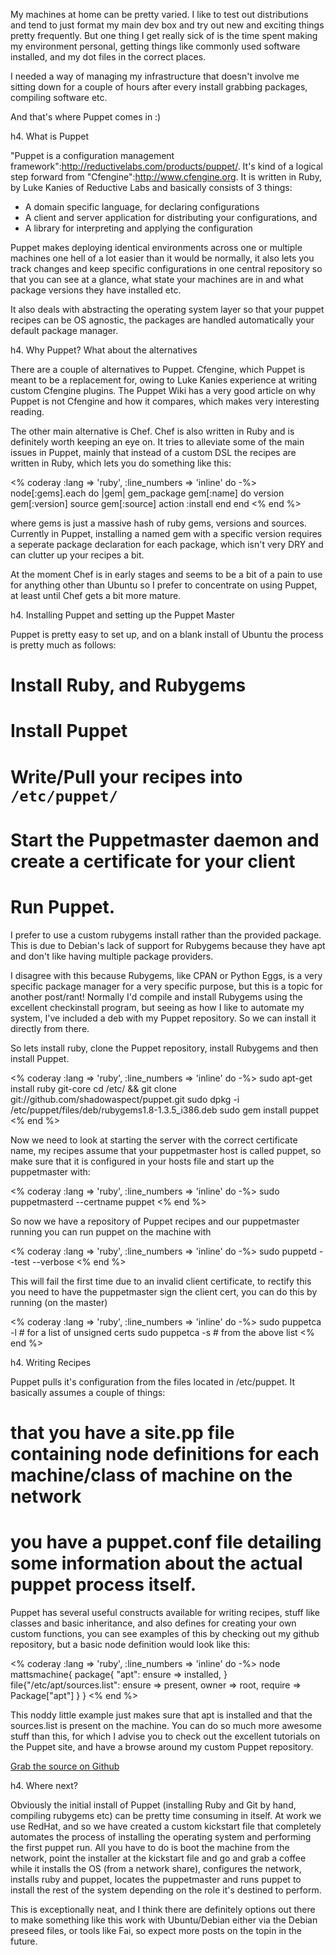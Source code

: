 My machines at home can be pretty varied. I like to test out distributions and tend to just format my main dev box and try out new and exciting things pretty frequently. But one thing I get really sick of is the time spent making my environment personal, getting things like commonly used software installed, and my dot files in the correct places.

I needed a way of managing my infrastructure that doesn't involve me sitting down for a couple of hours after every install grabbing packages, compiling software etc.

And that's where Puppet comes in :)

h4. What is Puppet

"Puppet is a configuration management framework":http://reductivelabs.com/products/puppet/. It's kind of a logical step forward from "Cfengine":http://www.cfengine.org. It is written in Ruby, by Luke Kanies of Reductive Labs and basically consists of 3 things:

* A domain specific language, for declaring configurations
* A client and server application for distributing your configurations, and
* A library for interpreting and applying the configuration

Puppet makes deploying identical environments across one or multiple machines one hell of a lot easier than it would be normally, it also lets you track changes and keep specific configurations in one central repository so that you can see at a glance, what state your machines are in and what package versions they have installed etc.

It also deals with abstracting the operating system layer so that your puppet recipes can be OS agnostic, the packages are handled automatically your default package manager.

h4. Why Puppet? What about the alternatives

There are a couple of alternatives to Puppet. Cfengine, which Puppet is meant to be a replacement for, owing to Luke Kanies experience at writing custom Cfengine plugins. The Puppet Wiki has a very good article on why Puppet is not Cfengine and how it compares, which makes very interesting reading.

The other main alternative is Chef. Chef is also written in Ruby and is definitely worth keeping an eye on. It tries to alleviate some of the main issues in Puppet, mainly that instead of a custom DSL the recipes are written in Ruby, which lets you do something like this:

<% coderay :lang => 'ruby', :line_numbers => 'inline' do -%>
node[:gems].each do |gem|
  gem_package gem[:name] do
    version gem[:version]
    source gem[:source]
    action :install
  end
end
<% end %>

where gems is just a massive hash of ruby gems, versions and sources. Currently in Puppet, installing a named gem with a specific version requires a seperate package declaration for each package, which isn't very DRY and can clutter up your recipes a bit.

At the moment Chef is in early stages and seems to be a bit of a pain to use for anything other than Ubuntu so I prefer to concentrate on using Puppet, at least until Chef gets a bit more mature.

h4. Installing Puppet and setting up the Puppet Master

Puppet is pretty easy to set up, and on a blank install of Ubuntu the process is pretty much as follows:

# Install Ruby, and Rubygems
# Install Puppet
# Write/Pull your recipes into <code>/etc/puppet/</code>
# Start the Puppetmaster daemon and create a certificate for your client
# Run Puppet.

I prefer to use a custom rubygems install rather than the provided package. This is due to Debian's lack of support for Rubygems because they have apt and don't like having multiple package providers. 

I disagree with this because Rubygems, like CPAN or Python Eggs, is a very specific package manager for a very specific purpose, but this is a topic for another post/rant! Normally I'd compile and install Rubygems using the excellent checkinstall program, but seeing as how I like to automate my system, I've included a deb with my Puppet repository. So we can install it directly from there.

So lets install ruby, clone the Puppet repository, install Rubygems and then install Puppet.

<% coderay :lang => 'ruby', :line_numbers => 'inline' do -%>
sudo apt-get install ruby git-core
cd /etc/ && git clone git://github.com/shadowaspect/puppet.git
sudo dpkg -i /etc/puppet/files/deb/rubygems1.8-1.3.5_i386.deb
sudo gem install puppet
<% end %>

Now we need to look at starting the server with the correct certificate name, my recipes assume that your puppetmaster host is called puppet, so make sure that it is configured in your hosts file and start up the puppetmaster with:

<% coderay :lang => 'ruby', :line_numbers => 'inline' do -%>
sudo puppetmasterd --certname puppet
<% end %>

So now we have a repository of Puppet recipes and our puppetmaster running you can run puppet on the machine with

<% coderay :lang => 'ruby', :line_numbers => 'inline' do -%>
sudo puppetd --test --verbose
<% end %>

This will fail the first time due to an invalid client certificate, to rectify this you need to have the puppetmaster sign the client cert, you can do this by running (on the master)

<% coderay :lang => 'ruby', :line_numbers => 'inline' do -%>
sudo puppetca -l # for a list of unsigned certs
sudo puppetca -s <certname> # from the above list
<% end %>

h4. Writing Recipes

Puppet pulls it's configuration from the files located in /etc/puppet. It basically assumes a couple of things:

# that you have a site.pp file containing node definitions for each machine/class of machine on the network
# you have a puppet.conf file detailing some information about the actual puppet process itself.

Puppet has several useful constructs available for writing recipes, stuff like classes and basic inheritance, and also defines for creating your own custom functions, you can see examples of this by checking out my github repository, but a basic node definition would look like this:

<% coderay :lang => 'ruby', :line_numbers => 'inline' do -%>
node mattsmachine{
  package{ "apt":
    ensure => installed,
  }
  file{"/etc/apt/sources.list":
    ensure => present,
    owner => root,
    require => Package["apt"]
  }
}
<% end %>

This noddy little example just makes sure that apt is installed and that the sources.list is present on the machine. You can do so much more awesome stuff than this, for which I advise you to check out the excellent tutorials on the Puppet site, and have a browse around my custom Puppet repository.

<div class="githublink">
  <a href="http://github.com/shadowaspect/puppet/tree/master">Grab the source on Github</a>
</div>

h4. Where next?

Obviously the initial install of Puppet (installing Ruby and Git by hand, compiling rubygems etc) can be pretty time consuming in itself. At work we use RedHat, and so we have created a custom kickstart file that completely automates the process of installing the operating system and performing the first puppet run. All you have to do is boot the machine from the network, point the installer at the kickstart file and go and grab a coffee while it installs the OS (from a network share), configures the network, installs ruby and puppet, locates the puppetmaster and runs puppet to install the rest of the system depending on the role it's destined to perform.

This is exceptionally neat, and I think there are definitely options out there to make something like this work with Ubuntu/Debian either via the Debian preseed files, or tools like Fai, so expect more posts on the topin in the future.

